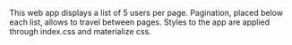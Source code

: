 This web app displays a list of 5 users per page. Pagination, placed below each list, allows to travel between pages.
Styles to the app are applied through index.css and materialize css.